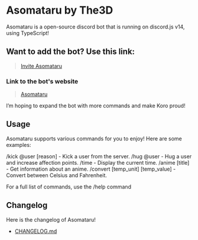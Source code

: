 # Asomataru by The3D

Asomataru is a open-source discord bot that is running on discord.js v14, using
TypeScript!

## Want to add the bot? Use this link:

> [Invite Asomataru](https://discord.com/api/oauth2/authorize?client_id=730622099525206086&permissions=268823558&scope=bot)

### Link to the bot's website

> [Asomataru](https://asomataru.vercel.app/)

I’m hoping to expand the bot with more commands and make Koro proud!

## Usage

Asomataru supports various commands for you to enjoy! Here are some examples:

/kick @user [reason] - Kick a user from the server.
/hug @user - Hug a user and increase affection points.
/time - Display the current time.
/anime [title] - Get information about an anime.
/convert [temp_unit] [temp_value] - Convert between Celsius and Fahrenheit.

For a full list of commands, use the /help command

## Changelog

Here is the changelog of Asomataru!
- [CHANGELOG.md](CHANGELOG.md)
